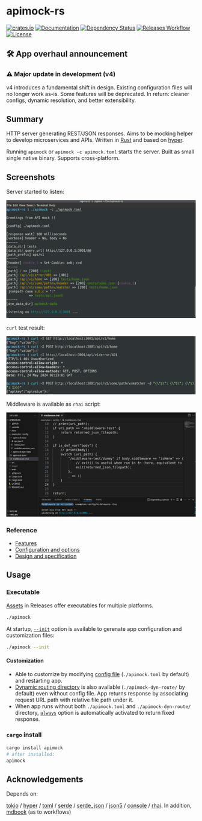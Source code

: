 # apimock-rs

[![crates.io](https://img.shields.io/crates/v/apimock?label=latest)](https://crates.io/crates/apimock)
[![Documentation](https://docs.rs/apimock/badge.svg?version=latest)](https://docs.rs/apimock)
[![Dependency Status](https://deps.rs/crate/apimock/latest/status.svg)](https://deps.rs/crate/apimock)
[![Releases Workflow](https://github.com/nabbisen/apimock-rs/actions/workflows/release-executable.yaml/badge.svg)](https://github.com/nabbisen/apimock-rs/actions/workflows/release-executable.yaml)
[![License](https://img.shields.io/github/license/nabbisen/apimock-rs)](https://github.com/nabbisen/apimock-rs/blob/main/LICENSE)

## 🛠️ App overhaul announcement

### ⚠️ Major update in development (v4)

v4 introduces a fundamental shift in design. Existing configuration files will no longer work as-is. Some features will be deprecated.
In return: cleaner configs, dynamic resolution, and better extensibility.

## Summary

HTTP server generating REST/JSON responses. Aims to be mocking helper to develop microservices and APIs. Written in [Rust](https://www.rust-lang.org/) and based on [hyper](https://hyper.rs/).

Running `apimock` or `apimock -c apimock.toml` starts the server. Built as small single native binary. Supports cross-platform.

## Screenshots

Server started to listen:

![server starts](docs/.assets/demo-01.png)

`curl` test result:

![server responds](docs/.assets/demo-02.png)

Middleware is available as `rhai` script:

![server responds](docs/.assets/demo-03.png)

### Reference

- [Features](docs/FEATURES.md)
- [Configuration and options](docs/CONFIGURE.md)
- [Design and specification](docs/SPECS.md)

## Usage

### Executable

[Assets](https://github.com/nabbisen/apimock-rs/releases/latest) in Releases offer executables for multiple platforms.

```sh
./apimock
```

At startup, [`--init`](docs/CONFIGURE.md#--init) option is available to gerenate app configuration and customization files:

```sh
./apimock --init
```

#### Customization

- Able to customize by modifying [config file](docs/CONFIGURE.md) (`./apimock.toml` by default) and restarting app.
- [Dynamic routing directory](docs/CONFIGURE.md#generaldyn_data_dir) is also available (`./apimock-dyn-route/` by default) even without config file. App returns response by associating request URL path with relative file path under it.
- When app runs without both `./apimock.toml` and `./apimock-dyn-route/` directory, [`always`](./CONFIGURE.md#configuration) option is automatically activated to return fixed response.

### `cargo` install

```sh
cargo install apimock
# after installed:
apimock
```

## Acknowledgements

Depends on:

[tokio](https://github.com/tokio-rs/tokio) / [hyper](https://hyper.rs/) / [toml](https://github.com/toml-rs/toml) / [serde](https://serde.rs/) / [serde_json](https://github.com/serde-rs/json) / [json5](https://github.com/callum-oakley/json5-rs) / [console](https://github.com/console-rs/console) / [rhai](https://github.com/rhaiscript/rhai). In addition, [mdbook](https://github.com/rust-lang/mdBook) (as to workflows)
